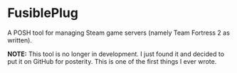 # FusiblePlug
A POSH tool for managing Steam game servers (namely Team Fortress 2 as written). 

**NOTE:** This tool is no longer in development. I just found it and decided to put it on GitHub for posterity. This is one of the first things I ever wrote.